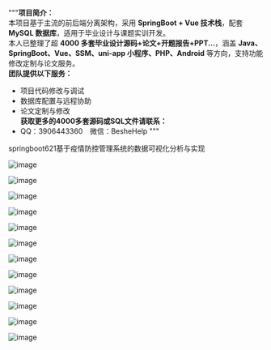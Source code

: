"""**项目简介：**  
本项目基于主流的前后端分离架构，采用 **SpringBoot + Vue 技术栈**，配套 **MySQL 数据库**，适用于毕业设计与课题实训开发。  
本人已整理了超 **4000 多套毕业设计源码+论文+开题报告+PPT...**，涵盖 **Java、SpringBoot、Vue、SSM、uni-app 小程序、PHP、Android** 等方向，支持功能修改定制与论文服务。  
**团队提供以下服务：**  
- 项目代码修改与调试  
- 数据库配置与远程协助  
- 论文定制与修改  
**获取更多的4000多套源码或SQL文件请联系：**  
- QQ：3906443360 微信：BesheHelp
"""

springboot621基于疫情防控管理系统的数据可视化分析与实现

![image](https://github.com/user-attachments/assets/0889b80b-633b-4921-82e6-9d11d59ad7ec)

![image](https://github.com/user-attachments/assets/9d09e1a2-45f7-4e38-b896-930a79601971)

![image](https://github.com/user-attachments/assets/006df283-93cf-44d8-a25d-0f4a1e71ab06)

![image](https://github.com/user-attachments/assets/217d893f-5d5b-4866-9ee0-334aa430ef08)

![image](https://github.com/user-attachments/assets/40c61184-1b16-4c0e-8294-7c551ab3c6e7)

![image](https://github.com/user-attachments/assets/b72cdf11-5f4c-4187-9e40-637a74f6e6ed)

![image](https://github.com/user-attachments/assets/b5459f16-5934-434f-83e7-122de01665e0)

![image](https://github.com/user-attachments/assets/6c071daf-e10c-4080-8212-0c38358e3ba5)


![image](https://github.com/user-attachments/assets/50ff2905-d46f-483e-b2ea-02d6ea23e67d)

![image](https://github.com/user-attachments/assets/bd81e4ed-c71e-4057-966f-7c795766c490)

![image](https://github.com/user-attachments/assets/fa0f0c03-a840-4bbb-ab2b-93888b06005a)

![image](https://github.com/user-attachments/assets/66a5cfa1-4dde-4fe2-8515-4b2bfa4ca899)
